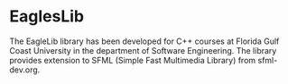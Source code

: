 # EaglesLib
The EagleLib library has been developed for C++ courses at Florida Gulf Coast University in the department of Software Engineering. The library provides extension to SFML (Simple Fast Multimedia Library) from sfml-dev.org.  
